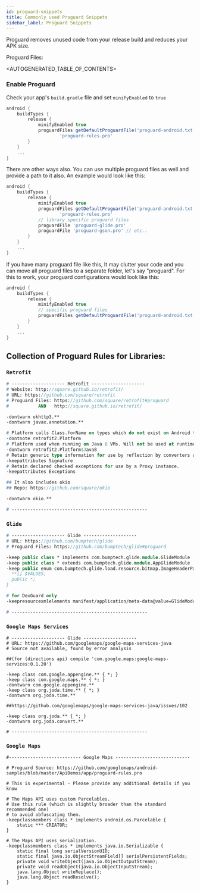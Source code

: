 ```yaml
---
id: proguard-snippets
title: Commonly used Proguard Snippets
sidebar_label: Proguard Snippets
---
```


Proguard removes unused code from your release build and reduces your APK size.



Proguard Files:

<AUTOGENERATED_TABLE_OF_CONTENTS>



### Enable Proguard

Check your app's `build.gradle` file and set `minifyEnabled` to `true` 

```groovy
android {
    buildTypes {
        release {
            minifyEnabled true
            proguardFiles getDefaultProguardFile('proguard-android.txt'),
                    'proguard-rules.pro'
        }
    }
    ...
}
```



There are other ways also. You can use multiple proguard files as well and provide a path to it also. An example would look like this: 

```groovy
android {
    buildTypes {
        release {
            minifyEnabled true
            proguardFiles getDefaultProguardFile('proguard-android.txt'),
                    'proguard-rules.pro'
            // library specific proguard files
            proguardFile 'proguard-glide.pro'
      	    proguardFile 'proguard-gson.pro' // etc..
        }
    }
    ...
}
```



If you have many proguard file like this, It may clutter your code and you can move all proguard files to a separate folder, let's say "proguard". For this to work, your proguard configurations would look like this:

```groovy
android {
    buildTypes {
        release {
            minifyEnabled true
            // specific proguard files
            proguardFiles getDefaultProguardFile('proguard-android.txt'), 'proguard-rules.pro', fileTree(dir: 'proguards', include: '*.pro')
        }
    }
    ...
}
```



## Collection of Proguard Rules for Libraries: 

### `Retrofit`

```p
# -------------------- Retrofit --------------------
# Website: http://square.github.io/retrofit/
# URL: https://github.com/square/retrofit
# Proguard Files: https://github.com/square/retrofit#proguard
#           AND   http://square.github.io/retrofit/

-dontwarn okhttp3.**
-dontwarn javax.annotation.**

# Platform calls Class.forName on types which do not exist on Android to determine platform.
-dontnote retrofit2.Platform
# Platform used when running on Java 8 VMs. Will not be used at runtime.
-dontwarn retrofit2.Platform$Java8
# Retain generic type information for use by reflection by converters and adapters.
-keepattributes Signature
# Retain declared checked exceptions for use by a Proxy instance.
-keepattributes Exceptions

## It also includes okio
## Repo: https://github.com/square/okio

-dontwarn okio.**

# ---------------------------------------------------
```



### `Glide`
```p
# -------------------- Glide --------------------
# URL: https://github.com/bumptech/glide
# Proguard Files: https://github.com/bumptech/glide#proguard

-keep public class * implements com.bumptech.glide.module.GlideModule
-keep public class * extends com.bumptech.glide.module.AppGlideModule
-keep public enum com.bumptech.glide.load.resource.bitmap.ImageHeaderParser$** {
  **[] $VALUES;
  public *;
}

# for DexGuard only
-keepresourcexmlelements manifest/application/meta-data@value=GlideModule

# ---------------------------------------------------
```



### `Google Maps Services`

```
# -------------------- Glide --------------------
# URL: https://github.com/googlemaps/google-maps-services-java
# Source not available, found by error analysis

##(for (directions api) compile 'com.google.maps:google-maps-services:0.1.20')

-keep class com.google.appengine.** { *; }
-keep class com.google.maps.** { *; }
-dontwarn com.google.appengine.**
-keep class org.joda.time.** { *; }
-dontwarn org.joda.time.**

##https://github.com/googlemaps/google-maps-services-java/issues/102

-keep class org.joda.** { *; }
-dontwarn org.joda.convert.**

# ---------------------------------------------------
```



### `Google Maps`

```
#--------------------------- Google Maps ----------------------------

# Proguard Source: https://github.com/googlemaps/android-samples/blob/master/ApiDemos/app/proguard-rules.pro

# This is experimental - Please provide any additional details if you know

# The Maps API uses custom Parcelables.
# Use this rule (which is slightly broader than the standard recommended one)
# to avoid obfuscating them.
-keepclassmembers class * implements android.os.Parcelable {
    static *** CREATOR;
}

# The Maps API uses serialization.
-keepclassmembers class * implements java.io.Serializable {
    static final long serialVersionUID;
    static final java.io.ObjectStreamField[] serialPersistentFields;
    private void writeObject(java.io.ObjectOutputStream);
    private void readObject(java.io.ObjectInputStream);
    java.lang.Object writeReplace();
    java.lang.Object readResolve();
}

```


